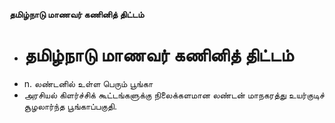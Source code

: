 **தமிழ்நாடு மாணவர் கணினித் திட்டம்**
- # தமிழ்நாடு மாணவர் கணினித் திட்டம்
- n. லண்டனில் உள்ள பெரும் பூங்கா
- அரசியல் கிளர்ச்சிக் கூட்டங்களுக்கு நிலைக்களமான லண்டன் மாநகரத்து உயர்குடிச் சூழலார்ந்த பூங்காப்பகுதி.

